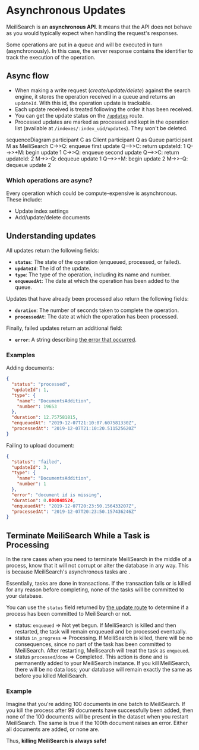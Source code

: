 # Asynchronous Updates

MeiliSearch is an **asynchronous API**. It means that the API does not behave as you would typically expect when handling the request's responses.

Some operations are put in a queue and will be executed in turn (asynchronously). In this case, the server response contains the identifier to track the execution of the operation.

## Async flow

- When making a write request (_create/update/delete_) against the search engine, it stores the operation received in a queue and returns an `updateId`. With this id, the operation update is trackable.
- Each update received is treated following the order it has been received.
- You can get the update status on the [`/updates`](/reference/api/updates.md) route.
- Processed updates are marked as processed and kept in the operation list (available at `/indexes/:index_uid/updates`). They won't be deleted.

<mermaid>
sequenceDiagram
  participant C as Client
  participant Q as Queue
  participant M as MeiliSearch
  C->>Q: enqueue first update
  Q-->>C: return updateId: 1
  Q-->>+M: begin update 1
  C->>Q: enqueue second update
  Q-->>C: return updateId: 2
  M->>-Q: dequeue update 1
  Q-->>+M: begin update 2
  M->>-Q: dequeue update 2
</mermaid>

### Which operations are async?

Every operation which could be compute-expensive is asynchronous. These include:

- Update index settings
- Add/update/delete documents

## Understanding updates

All updates return the following fields:

- **`status`**: The state of the operation (enqueued, processed, or failed).
- **`updateId`**: The id of the update.
- **`type`**: The type of the operation, including its name and number.
- **`enqueuedAt`**: The date at which the operation has been added to the queue.

Updates that have already been processed also return the following fields:

- **`duration`**: The number of seconds taken to complete the operation.
- **`processedAt`**: The date at which the operation has been processed.

Finally, failed updates return an additional field:

- **`error`**: A string describing [the error that occurred](https://docs.meilisearch.com/errors/).

### Examples

Adding documents:

```json
{
  "status": "processed",
  "updateId": 1,
  "type": {
    "name": "DocumentsAddition",
    "number": 19653
  },
  "duration": 12.757581815,
  "enqueuedAt": "2019-12-07T21:10:07.607581330Z",
  "processedAt": "2019-12-07T21:10:20.511525620Z"
}
```

Failing to upload document:

```json
{
  "status": "failed",
  "updateId": 3,
  "type": {
    "name": "DocumentsAddition",
    "number": 1
  },
  "error": "document id is missing",
  "duration": 0.000048524,
  "enqueuedAt": "2019-12-07T20:23:50.156433207Z",
  "processedAt": "2019-12-07T20:23:50.157436246Z"
}
```

## Terminate MeiliSearch While a Task is Processing

In the rare cases when you need to terminate MeiliSearch in the middle of a process, know that it will not corrupt or alter the database in any way. This is because MeiliSearch's asynchronous tasks are <clientGlossary word="atomic"/>.

Essentially, tasks are done in transactions. If the transaction fails or is killed for any reason before completing, none of the tasks will be committed to your database.

You can use the `status` field returned by [the update route](/reference/api/updates.md) to determine if a process has been committed to MeiliSearch or not.

- status: `enqueued` => Not yet begun. If MeiliSearch is killed and then restarted, the task will remain enqueued and be processed eventually.
- status `in_progress` => Processing. If MeiliSearch is killed, there will be no consequences, since no part of the task has been committed to MeiliSearch. After restarting, Meilisearch will treat the task as `enqueued`.
- status `processed`/`done` => Completed. This action is done and is permanently added to your MeiliSearch instance. If you kill MeiliSearch, there will be no data loss; your database will remain exactly the same as before you killed MeiliSearch.

### Example

Imagine that you're adding 100 documents in one batch to MeiliSearch. If you kill the process after 99 documents have successfully been added, then none of the 100 documents will be present in the dataset when you restart MeiliSearch. The same is true if the 100th document raises an error. Either all documents are added, or none are.

Thus, **killing MeiliSearch is always safe!**
